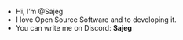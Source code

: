 - Hi, I’m @Sajeg
- I love Open Source Software and to developing it.
- You can write me on Discord: **Sajeg**

<!---
Sajeg/Sajeg is a ✨ special ✨ repository because its `README.md` (this file) appears on your GitHub profile.
You can click the Preview link to take a look at your changes.
--->
